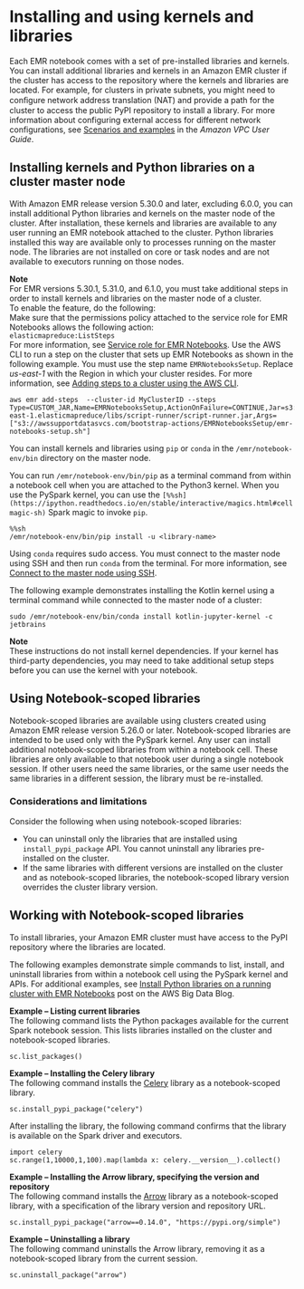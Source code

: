 # Installing and using kernels and libraries<a name="emr-managed-notebooks-installing-libraries-and-kernels"></a>

Each EMR notebook comes with a set of pre\-installed libraries and kernels\. You can install additional libraries and kernels in an Amazon EMR cluster if the cluster has access to the repository where the kernels and libraries are located\. For example, for clusters in private subnets, you might need to conﬁgure network address translation \(NAT\) and provide a path for the cluster to access the public PyPI repository to install a library\. For more information about configuring external access for different network configurations, see [Scenarios and examples](https://docs.aws.amazon.com/vpc/latest/userguide/VPC_Scenarios.html) in the *Amazon VPC User Guide*\.

## Installing kernels and Python libraries on a cluster master node<a name="emr-managed-notebooks-cluster-kernel"></a>

With Amazon EMR release version 5\.30\.0 and later, excluding 6\.0\.0, you can install additional Python libraries and kernels on the master node of the cluster\. After installation, these kernels and libraries are available to any user running an EMR notebook attached to the cluster\. Python libraries installed this way are available only to processes running on the master node\. The libraries are not installed on core or task nodes and are not available to executors running on those nodes\.

**Note**  
For EMR versions 5\.30\.1, 5\.31\.0, and 6\.1\.0, you must take additional steps in order to install kernels and libraries on the master node of a cluster\.   
To enable the feature, do the following:  
Make sure that the permissions policy attached to the service role for EMR Notebooks allows the following action:  
`elasticmapreduce:ListSteps`  
For more information, see [Service role for EMR Notebooks](https://docs.aws.amazon.com/emr/latest/ManagementGuide/emr-managed-notebooks-service-role.html)\.
Use the AWS CLI to run a step on the cluster that sets up EMR Notebooks as shown in the following example\. You must use the step name `EMRNotebooksSetup`\. Replace *us\-east\-1* with the Region in which your cluster resides\. For more information, see [Adding steps to a cluster using the AWS CLI](https://docs.aws.amazon.com/emr/latest/ManagementGuide/add-step-cli.html)\.  

   ```
   aws emr add-steps  --cluster-id MyClusterID --steps Type=CUSTOM_JAR,Name=EMRNotebooksSetup,ActionOnFailure=CONTINUE,Jar=s3://us-east-1.elasticmapreduce/libs/script-runner/script-runner.jar,Args=["s3://awssupportdatasvcs.com/bootstrap-actions/EMRNotebooksSetup/emr-notebooks-setup.sh"]
   ```

You can install kernels and libraries using `pip` or `conda` in the `/emr/notebook-env/bin` directory on the master node\. 

You can run `/emr/notebook-env/bin/pip` as a terminal command from within a notebook cell when you are attached to the Python3 kernel\. When you use the PySpark kernel, you can use the `[%%sh](https://ipython.readthedocs.io/en/stable/interactive/magics.html#cellmagic-sh)` Spark magic to invoke `pip`\.

```
%%sh
/emr/notebook-env/bin/pip install -u <library-name>
```

Using `conda` requires sudo access\. You must connect to the master node using SSH and then run `conda` from the terminal\. For more information, see [Connect to the master node using SSH](emr-connect-master-node-ssh.md)\.

The following example demonstrates installing the Kotlin kernel using a terminal command while connected to the master node of a cluster:

```
sudo /emr/notebook-env/bin/conda install kotlin-jupyter-kernel -c jetbrains
```

**Note**  
These instructions do not install kernel dependencies\. If your kernel has third\-party dependencies, you may need to take additional setup steps before you can use the kernel with your notebook\.

## Using Notebook\-scoped libraries<a name="emr-managed-notebooks-scoped-libraries"></a>

Notebook\-scoped libraries are available using clusters created using Amazon EMR release version 5\.26\.0 or later\. Notebook\-scoped libraries are intended to be used only with the PySpark kernel\. Any user can install additional notebook\-scoped libraries from within a notebook cell\. These libraries are only available to that notebook user during a single notebook session\. If other users need the same libraries, or the same user needs the same libraries in a different session, the library must be re\-installed\.

### Considerations and limitations<a name="emr-managed-notebooks-custom-libraries-limitations"></a>

Consider the following when using notebook\-scoped libraries:
+ You can uninstall only the libraries that are installed using `install_pypi_package` API\. You cannot uninstall any libraries pre\-installed on the cluster\.
+ If the same libraries with different versions are installed on the cluster and as notebook\-scoped libraries, the notebook\-scoped library version overrides the cluster library version\.

## Working with Notebook\-scoped libraries<a name="emr-managed-notebooks-work-with-libraries"></a>

To install libraries, your Amazon EMR cluster must have access to the PyPI repository where the libraries are located\.

The following examples demonstrate simple commands to list, install, and uninstall libraries from within a notebook cell using the PySpark kernel and APIs\. For additional examples, see [Install Python libraries on a running cluster with EMR Notebooks](http://aws.amazon.com/blogs/big-data/install-python-libraries-on-a-running-cluster-with-emr-notebooks/) post on the AWS Big Data Blog\.

**Example – Listing current libraries**  
The following command lists the Python packages available for the current Spark notebook session\. This lists libraries installed on the cluster and notebook\-scoped libraries\.  

```
sc.list_packages()
```

**Example – Installing the Celery library**  
The following command installs the [Celery](https://pypi.org/project/celery/) library as a notebook\-scoped library\.  

```
sc.install_pypi_package("celery")
```
After installing the library, the following command confirms that the library is available on the Spark driver and executors\.  

```
import celery
sc.range(1,10000,1,100).map(lambda x: celery.__version__).collect()
```

**Example – Installing the Arrow library, specifying the version and repository**  
The following command installs the [Arrow](https://pypi.org/project/arrow/) library as a notebook\-scoped library, with a specification of the library version and repository URL\.  

```
sc.install_pypi_package("arrow==0.14.0", "https://pypi.org/simple")
```

**Example – Uninstalling a library**  
The following command uninstalls the Arrow library, removing it as a notebook\-scoped library from the current session\.  

```
sc.uninstall_package("arrow")
```